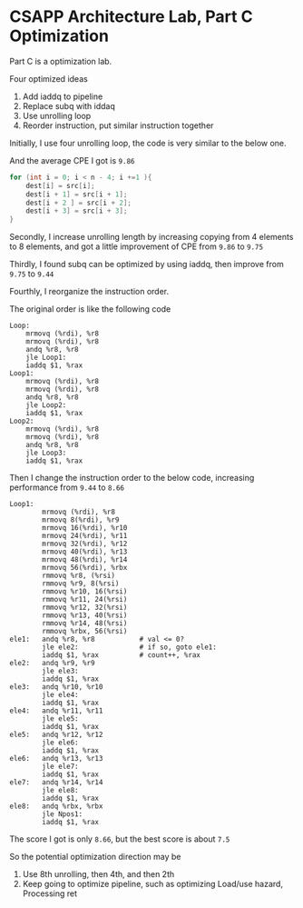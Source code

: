 
# CSAPP Architecture Lab, Part C Optimization 

Part C is a optimization lab. 

Four optimized ideas 

1. Add iaddq to pipeline 
2. Replace subq with iddaq 
3. Use unrolling loop 
4. Reorder instruction, put similar instruction together

Initially, I use four unrolling loop, the code is very similar to the below one. 

And the average CPE I got is `9.86`

```C 
for (int i = 0; i < n - 4; i +=1 ){
    dest[i] = src[i];
    dest[i + 1] = src[i + 1];
    dest[i + 2 ] = src[i + 2];
    dest[i + 3] = src[i + 3];
}
```

Secondly, I increase unrolling length by increasing copying from 4 elements to 8 elements, and got a little improvement of CPE from `9.86` to `9.75`

Thirdly, I found subq can be optimized by using iaddq, then improve from `9.75` to `9.44`

Fourthly, I reorganize the instruction order. 

The original order is like the following code 

```
Loop:	
    mrmovq (%rdi), %r8
    mrmovq (%rdi), %r8
    andq %r8, %r8        
    jle Loop1:             
    iaddq $1, %rax           
Loop1:
    mrmovq (%rdi), %r8
    mrmovq (%rdi), %r8
    andq %r8, %r8          
    jle Loop2:        
    iaddq $1, %rax         
Loop2:
    mrmovq (%rdi), %r8
    mrmovq (%rdi), %r8
    andq %r8, %r8           
    jle Loop3:              
    iaddq $1, %rax      
```

Then I change the instruction order to the below code, increasing performance from `9.44` to `8.66`

```
Loop1:        
        mrmovq (%rdi), %r8
        mrmovq 8(%rdi), %r9
        mrmovq 16(%rdi), %r10
        mrmovq 24(%rdi), %r11
        mrmovq 32(%rdi), %r12
        mrmovq 40(%rdi), %r13
        mrmovq 48(%rdi), %r14
        mrmovq 56(%rdi), %rbx
        rmmovq %r8, (%rsi)
        rmmovq %r9, 8(%rsi)
        rmmovq %r10, 16(%rsi)
        rmmovq %r11, 24(%rsi)
        rmmovq %r12, 32(%rsi)
        rmmovq %r13, 40(%rsi)
        rmmovq %r14, 48(%rsi)
        rmmovq %rbx, 56(%rsi)
ele1:   andq %r8, %r8           # val <= 0?
        jle ele2:               # if so, goto ele1:
        iaddq $1, %rax          # count++, %rax         
ele2:   andq %r9, %r9          
        jle ele3:
        iaddq $1, %rax
ele3:   andq %r10, %r10
        jle ele4:
        iaddq $1, %rax
ele4:   andq %r11, %r11
        jle ele5:
        iaddq $1, %rax
ele5:   andq %r12, %r12
        jle ele6:
        iaddq $1, %rax
ele6:   andq %r13, %r13
        jle ele7:
        iaddq $1, %rax
ele7:   andq %r14, %r14
        jle ele8:
        iaddq $1, %rax
ele8:   andq %rbx, %rbx
        jle Npos1:
        iaddq $1, %rax
```

The score I got is only `8.66`, but the best score is about `7.5`

So the potential optimization direction may be 

1. Use 8th unrolling, then 4th,  and then 2th
2. Keep going to optimize pipeline, such as optimizing Load/use hazard, Processing ret 